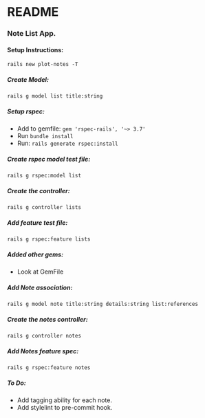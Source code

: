 # README

### Note List App.

#### Setup Instructions:
`rails new plot-notes -T`

##### Create Model:
`rails g model list title:string`

##### Setup rspec:
* Add to gemfile: `gem 'rspec-rails', '~> 3.7'`
* Run `bundle install`
* Run: `rails generate rspec:install`

##### Create rspec model test file:
`rails g rspec:model list`

##### Create the controller:
`rails g controller lists`

##### Add feature test file:
`rails g rspec:feature lists`

##### Added other gems:
- Look at GemFile


##### Add Note association:
`rails g model note title:string details:string list:references`

##### Create the notes controller:
`rails g controller notes`

##### Add Notes feature spec:
`rails g rspec:feature notes`

##### To Do:
* Add tagging ability for each note.
* Add stylelint to pre-commit hook.